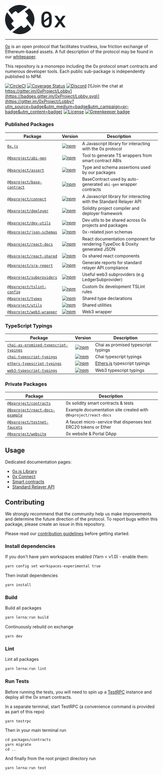 <img src="https://github.com/0xProject/branding/blob/master/0x_Black_CMYK.png" width="200px" >

---

[0x][website-url] is an open protocol that facilitates trustless, low friction exchange of Ethereum-based assets. A full description of the protocol may be found in our [whitepaper][whitepaper-url].

This repository is a monorepo including the 0x protocol smart contracts and numerous developer tools. Each public sub-package is independently published to NPM.

[website-url]: https://0xproject.com/
[whitepaper-url]: https://0xproject.com/pdfs/0x_white_paper.pdf

[![CircleCI](https://circleci.com/gh/0xProject/0x-monorepo.svg?style=svg&circle-token=61bf7cd8c9b4e11b132089dfcffdd1be277d1e0c)](https://circleci.com/gh/0xProject/0x-monorepo)
[![Coverage Status](https://coveralls.io/repos/github/0xProject/0x-monorepo/badge.svg?branch=development)](https://coveralls.io/github/0xProject/0x-monorepo?branch=development)
[![Discord](https://img.shields.io/badge/chat-rocket.chat-yellow.svg?style=flat)](https://chat.0xproject.com)
[![Join the chat at https://gitter.im/0xProject/Lobby](https://badges.gitter.im/0xProject/Lobby.svg)](https://gitter.im/0xProject/Lobby?utm_source=badge&utm_medium=badge&utm_campaign=pr-badge&utm_content=badge)
[![License](https://img.shields.io/badge/License-Apache%202.0-blue.svg)](https://opensource.org/licenses/Apache-2.0)
[![Greenkeeper badge](https://badges.greenkeeper.io/0xProject/0x-monorepo.svg?token=7c22e5c72acf39d3ead8d29c5d9bb38f9096df3e643024dcedd53ab732847be1&ts=1496426342666)](https://greenkeeper.io/)

### Published Packages

| Package                                               | Version                                                                                                                     | Description                                                                 |
| ----------------------------------------------------- | --------------------------------------------------------------------------------------------------------------------------- | --------------------------------------------------------------------------- |
| [`0x.js`](/packages/0x.js)                            | [![npm](https://img.shields.io/npm/v/0x.js.svg)](https://www.npmjs.com/package/0x.js)                                       | A Javascript library for interacting with the 0x protocol                   |
| [`@0xproject/abi-gen`](/packages/abi-gen)             | [![npm](https://img.shields.io/npm/v/@0xproject/abi-gen.svg)](https://www.npmjs.com/package/@0xproject/abi-gen)             | Tool to generate TS wrappers from smart contract ABIs                       |
| [`@0xproject/assert`](/packages/assert)               | [![npm](https://img.shields.io/npm/v/@0xproject/assert.svg)](https://www.npmjs.com/package/@0xproject/assert)               | Type and schema assertions used by our packages                             |
| [`@0xproject/base-contract`](/packages/base-contract) | [![npm](https://img.shields.io/npm/v/@0xproject/base-contract.svg)](https://www.npmjs.com/package/@0xproject/base-contract) | BaseContract used by auto-generated `abi-gen` wrapper contracts             |
| [`@0xproject/connect`](/packages/connect)             | [![npm](https://img.shields.io/npm/v/@0xproject/connect.svg)](https://www.npmjs.com/package/@0xproject/connect)             | A Javascript library for interacting with the Standard Relayer API          |
| [`@0xproject/deployer`](/packages/deployer)           | [![npm](https://img.shields.io/npm/v/@0xproject/deployer.svg)](https://www.npmjs.com/package/@0xproject/deployer)           | Solidity project compiler and deployer framework                            |
| [`@0xproject/dev-utils`](/packages/dev-utils)         | [![npm](https://img.shields.io/npm/v/@0xproject/dev-utils.svg)](https://www.npmjs.com/package/@0xproject/dev-utils)         | Dev utils to be shared across 0x projects and packages                      |
| [`@0xproject/json-schemas`](/packages/json-schemas)   | [![npm](https://img.shields.io/npm/v/@0xproject/json-schemas.svg)](https://www.npmjs.com/package/@0xproject/json-schemas)   | 0x-related json schemas                                                     |
| [`@0xproject/react-docs`](/packages/react-docs)       | [![npm](https://img.shields.io/npm/v/@0xproject/react-docs.svg)](https://www.npmjs.com/package/@0xproject/react-docs)       | React documentation component for rendering TypeDoc & Doxity generated JSON |
| [`@0xproject/react-shared`](/packages/react-shared)   | [![npm](https://img.shields.io/npm/v/@0xproject/react-shared.svg)](https://www.npmjs.com/package/@0xproject/react-shared)   | 0x shared react components                                                  |
| [`@0xproject/sra-report`](/packages/sra-report)       | [![npm](https://img.shields.io/npm/v/@0xproject/sra-report.svg)](https://www.npmjs.com/package/@0xproject/sra-report)       | Generate reports for standard relayer API compliance                        |
| [`@0xproject/subproviders`](/packages/subproviders)   | [![npm](https://img.shields.io/npm/v/@0xproject/subproviders.svg)](https://www.npmjs.com/package/@0xproject/subproviders)   | Useful web3 subproviders (e.g LedgerSubprovider)                            |
| [`@0xproject/tslint-config`](/packages/tslint-config) | [![npm](https://img.shields.io/npm/v/@0xproject/tslint-config.svg)](https://www.npmjs.com/package/@0xproject/tslint-config) | Custom 0x development TSLint rules                                          |
| [`@0xproject/types`](/packages/types)                 | [![npm](https://img.shields.io/npm/v/@0xproject/types.svg)](https://www.npmjs.com/package/@0xproject/types)                 | Shared type declarations                                                    |
| [`@0xproject/utils`](/packages/utils)                 | [![npm](https://img.shields.io/npm/v/@0xproject/utils.svg)](https://www.npmjs.com/package/@0xproject/utils)                 | Shared utilities                                                            |
| [`@0xproject/web3-wrapper`](/packages/web3-wrapper)   | [![npm](https://img.shields.io/npm/v/@0xproject/web3-wrapper.svg)](https://www.npmjs.com/package/@0xproject/web3-wrapper)   | Web3 wrapper                                                                |

### TypeScript Typings

| Package                                                                                | Version                                                                                                                                           | Description                                                             |
| -------------------------------------------------------------------------------------- | ------------------------------------------------------------------------------------------------------------------------------------------------- | ----------------------------------------------------------------------- |
| [`chai-as-promised-typescript-typings`](/packages/chai-as-promised-typescript-typings) | [![npm](https://img.shields.io/npm/v/chai-as-promised-typescript-typings.svg)](https://www.npmjs.com/package/chai-as-promised-typescript-typings) | Chai as promised typescript typings                                     |
| [`chai-typescript-typings`](/packages/chai-typescript-typings)                         | [![npm](https://img.shields.io/npm/v/chai-typescript-typings.svg)](https://www.npmjs.com/package/chai-typescript-typings)                         | Chai typescript typings                                                 |
| [`ethers-typescript-typings`](/packages/ethers-typescript-typings)                     | [![npm](https://img.shields.io/npm/v/@0xproject/deployer.svg)](https://www.npmjs.com/package/ethers-typescript-typings)                           | [Ethers.js](https://github.com/ethers-io/ethers.js/) typescript typings |
| [`web3-typescript-typings`](/packages/web3-typescript-typings)                         | [![npm](https://img.shields.io/npm/v/web3-typescript-typings.svg)](https://www.npmjs.com/package/web3-typescript-typings)                         | Web3 typescript typings                                                 |

### Private Packages

| Package                                                         | Description                                                      |
| --------------------------------------------------------------- | ---------------------------------------------------------------- |
| [`@0xproject/contracts`](/packages/contracts)                   | 0x solidity smart contracts & tests                              |
| [`@0xproject/react-docs-example`](/packages/react-docs-example) | Example documentation site created with `@0xproject/react-docs`  |
| [`@0xproject/testnet-faucets`](/packages/testnet-faucets)       | A faucet micro-service that dispenses test ERC20 tokens or Ether |
| [`@0xproject/website`](/packages/website)                       | 0x website & Portal DApp                                         |

## Usage

Dedicated documentation pages:

*   [0x.js Library](https://0xproject.com/docs/0xjs)
*   [0x Connect](https://0xproject.com/docs/connect)
*   [Smart contracts](https://0xproject.com/docs/contracts)
*   [Standard Relayer API](https://github.com/0xProject/standard-relayer-api/blob/master/README.md)

## Contributing

We strongly recommend that the community help us make improvements and determine the future direction of the protocol. To report bugs within this package, please create an issue in this repository.

Please read our [contribution guidelines](./CONTRIBUTING.md) before getting started.

### Install dependencies

If you don't have yarn workspaces enabled (Yarn < v1.0) - enable them:

```bash
yarn config set workspaces-experimental true
```

Then install dependencies

```bash
yarn install
```

### Build

Build all packages

```bash
yarn lerna:run build
```

Continuously rebuild on exchange

```bash
yarn dev
```

### Lint

Lint all packages

```bash
yarn lerna:run lint
```

### Run Tests

Before running the tests, you will need to spin up a [TestRPC](https://www.npmjs.com/package/ethereumjs-testrpc) instance and deploy all the 0x smart contracts.

In a separate terminal, start TestRPC (a convenience command is provided as part of this repo)

```bash
yarn testrpc
```

Then in your main terminal run

```
cd packages/contracts
yarn migrate
cd ..
```

And finally from the root project directory run

```bash
yarn lerna:run test
```
